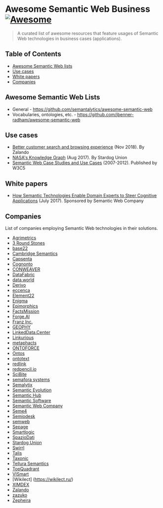 # Awesome Semantic Web Business [![Awesome](https://awesome.re/badge.svg)](https://awesome.re)

> A curated list of awesome resources that feature usages of Semantic Web technologies in business cases (applications).

## Table of Contents

- [Awesome Semantic Web lists](#awesome-semantic-web-lists)
- [Use cases](#use-cases)
- [White papers](#white-papers)
- [Companies](#companies)

## Awesome Semantic Web Lists

- General - https://github.com/semantalytics/awesome-semantic-web
- Vocabularies, ontologies, etc. - https://github.com/jbenner-radham/awesome-semantic-web

## Use cases

- [Better customer search and browsing experience](https://www.youtube.com/watch?v=1cQEWVxCJUk&list=PLxzIV5KV6zVWpidIfuuwaZzeFJFKvF0MC&index=10) (Nov 2018). By Zalando
- [NASA's Knowledge Graph](https://www.stardog.com/blog/nasas-knowledge-graph/) (Aug 2017). By Stardog Union
- [Semantic Web Case Studies and Use Cases](https://www.w3.org/2001/sw/sweo/public/UseCases/) (2007-2012). Published by W3C5

## White papers

- [How Semantic Technologies Enable Domain Experts to Steer Cognitive Applications](https://www.poolparty.biz/wp-content/uploads/2017/08/IDC_Paper_How_Semantic_Technologies_Steer_Cognitive_Applications.pdf) (July 2017). Sponsored by Semantic Web Company

## Companies

List of companies employing Semantic Web technologies in their solutions.

- [Agrimetrics](https://agrimetrics.co.uk)
- [3 Round Stones](http://3roundstones.com)
- [base22](http://base22.com)
- [Cambridge Semantics](https://www.cambridgesemantics.com)
- [Capsenta](https://capsenta.com)
- [Cognonto](http://cognonto.com)
- [CONWEAVER](https://www.conweaver.com)
- [DataFabric](http://datafabric.cc)
- [data.world](https://data.world)
- [Derivo](http://derivo.de)
- [eccenca](https://www.eccenca.com)
- [Element22](http://www.element-22.com/)
- [Enigma](https://www.enigma.com)
- [Epimorphics](https://www.epimorphics.com)
- [FactsMission](https://factsmission.com)
- [Forge.AI](https://www.forge.ai)
- [Franz Inc.](https://franz.com/)
- [GEOPHY](https://geophy.com)
- [LinkedData.Center](http://linkeddata.center)
- [Linkurious](https://linkurio.us)
- [metaphacts](http://metaphacts.com)
- [ONTOFORCE](https://www.ontoforce.com)
- [Ontos](http://ontos.com)
- [ontotext](https://ontotext.com)
- [redlink](https://redlink.co)
- [redpencil.io](https://redpencil.io/)
- [SciBite](https://www.scibite.com/)
- [semafora systems](www.semafora-systems.com)
- [Semalytix](https://semalytix.com)
- [Semantic Evolution](http://www.semantic-evolution.com)
- [Semantic Hub](http://www.semantic-hub.com/)
- [Semantic Software](http://semanticsoftware.com)
- [Semantic Web Company](https://semantic-web.com)
- [Seme4](http://www.seme4.com)
- [Semiodesk](https://www.semiodesk.com)
- [semweb](https://semweb.ch)
- [Sepage](https://www.sepage.fr)
- [Smartlogic](https://www.smartlogic.com)
- [SpazioDati](https://www.spaziodati.eu)
- [Stardog Union](https://www.stardog.com)
- [Swirrl](http://www.swirrl.com)
- [Talis](https://talis.com)
- [Taxonic](https://www.taxonic.com)
- [Tellura Semantics](http://tellurasemantics.com/)
- [TopQuadrant](https://www.topquadrant.com)
- [VISmart](http://vismart.biz)
- [Wikilect] (https://wikilect.ru/)
- [XIMDEX](http://www.ximdex.com)
- [Zalando](http://www.zalando.com/)
- [zazuko](http://www.zazuko.com)
- [Zepheira](https://zepheira.com)
